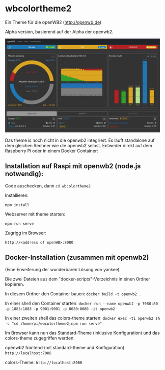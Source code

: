 # wbcolortheme2
Ein Theme für die openWB2 (http://openwb.de)

Alpha version, basierend auf der Alpha der openwb2.

![picture of theme](colors1.png)

Das theme is noch nicht in die openwb2 integriert. Es läuft standalone auf dem gleichen Rechner wie die openwb2 selbst. Entweder direkt auf dem Raspberry Pi oder in einem Docker Container:

## Installation auf Raspi mit openwb2 (node.js notwendig):

Code auschecken, dann ```cd wbcolortheme2```

Installieren:
```
npm install
```

Webserver mit theme starten:
```
npm run serve
```

Zugrigg im Browser:
```
http://<address of openWB>:8080
``` 

## Docker-Installation (zusammen mit openwb2)
(Eine Erweiterung der wunderbaren Lösung von yankee)

Die zwei Dateien aus dem "docker-scripts"-Verzeichnis in einen Ordner kopieren.

In diesem Ordner den Container bauen:
``` docker build -t openwb2 . ```

In einer shell den Container starten:
``` docker run --name openwb2 -p 7080:80 -p 1883:1883 -p 9001:9001 -p 8080:8080 -it openwb2 ```

In einer zweiten shell das colors-theme starten:
``` docker exec -ti openwb2 sh -c "cd /home/pi/wbcolortheme2;npm run serve" ```

Im Browser kann nun das Standard-Theme (inklusive Konfiguration) und das colors-theme zugegriffen werden:

openwb2 frontend (mit standard-theme und Konfiguration):
``` http://localhost:7080 ```

colors-Theme:
``` http://localhost:8080 ```

